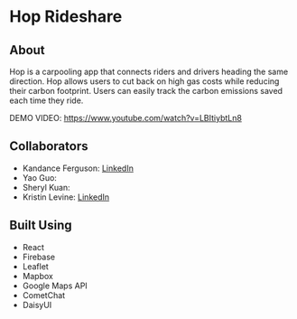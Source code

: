 # Hop Rideshare

## About
Hop is a carpooling app that connects riders and drivers heading the same direction. Hop allows users to cut back on high gas costs while reducing their carbon footprint. Users can easily track the carbon emissions saved each time they ride. 

DEMO VIDEO: https://www.youtube.com/watch?v=LBItiybtLn8

## Collaborators
- Kandance Ferguson: [LinkedIn](https://www.linkedin.com/in/kandance-ferguson/)
- Yao Guo: 
- Sheryl Kuan: 
- Kristin Levine: [LinkedIn](https://www.linkedin.com/in/kristin-levine/)

## Built Using
- React
- Firebase
- Leaflet
- Mapbox
- Google Maps API
- CometChat
- DaisyUI
